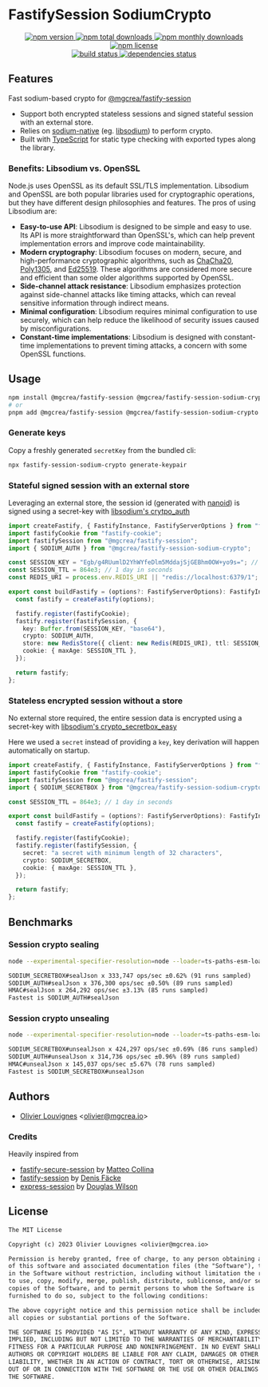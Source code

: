 # FastifySession SodiumCrypto

<!-- markdownlint-disable MD033 -->
<p align="center">
  <a href="https://www.npmjs.com/package/@mgcrea/fastify-session-sodium-crypto">
    <img src="https://img.shields.io/npm/v/@mgcrea/fastify-session-sodium-crypto.svg?style=for-the-badge" alt="npm version" />
  </a>
  <a href="https://www.npmjs.com/package/@mgcrea/fastify-session-sodium-crypto">
    <img src="https://img.shields.io/npm/dt/@mgcrea/fastify-session-sodium-crypto.svg?style=for-the-badge" alt="npm total downloads" />
  </a>
  <a href="https://www.npmjs.com/package/@mgcrea/fastify-session-sodium-crypto">
    <img src="https://img.shields.io/npm/dm/@mgcrea/fastify-session-sodium-crypto.svg?style=for-the-badge" alt="npm monthly downloads" />
  </a>
  <a href="https://www.npmjs.com/package/@mgcrea/fastify-session-sodium-crypto">
    <img src="https://img.shields.io/npm/l/@mgcrea/fastify-session-sodium-crypto.svg?style=for-the-badge" alt="npm license" />
  </a>
  <br />
  <a href="https://github.com/mgcrea/fastify-session-sodium-crypto/actions/workflows/main.yml">
    <img src="https://img.shields.io/github/actions/workflow/status/mgcrea/fastify-session-sodium-crypto/main.yml?style=for-the-badge&branch=master" alt="build status" />
  </a>
  <a href="https://depfu.com/github/mgcrea/fastify-session-sodium-crypto">
    <img src="https://img.shields.io/depfu/dependencies/github/mgcrea/fastify-session-sodium-crypto?style=for-the-badge" alt="dependencies status" />
  </a>
</p>
<!-- markdownlint-enable MD037 -->

## Features

Fast sodium-based crypto for [@mgcrea/fastify-session](https://github.com/mgcrea/fastify-session)

- Support both encrypted stateless sessions and signed stateful session with an external store.
- Relies on [sodium-native](https://github.com/sodium-friends/sodium-native) (eg. [libsodium](https://doc.libsodium.org)) to perform crypto.
- Built with [TypeScript](https://www.typescriptlang.org/) for static type checking with exported types along the library.

### Benefits: Libsodium vs. OpenSSL

Node.js uses OpenSSL as its default SSL/TLS implementation. Libsodium and OpenSSL are both popular libraries used for cryptographic operations, but they have different design philosophies and features. The pros of using Libsodium are:

- **Easy-to-use API**: Libsodium is designed to be simple and easy to use. Its API is more straightforward than OpenSSL's, which can help prevent implementation errors and improve code maintainability.
- **Modern cryptography**: Libsodium focuses on modern, secure, and high-performance cryptographic algorithms, such as [ChaCha20](https://en.wikipedia.org/wiki/Salsa20#ChaCha_variant), [Poly1305](https://en.wikipedia.org/wiki/Poly1305), and [Ed25519](https://en.wikipedia.org/wiki/EdDSA). These algorithms are considered more secure and efficient than some older algorithms supported by OpenSSL.
- **Side-channel attack resistance**: Libsodium emphasizes protection against side-channel attacks like timing attacks, which can reveal sensitive information through indirect means.
- **Minimal configuration**: Libsodium requires minimal configuration to use securely, which can help reduce the likelihood of security issues caused by misconfigurations.
- **Constant-time implementations**: Libsodium is designed with constant-time implementations to prevent timing attacks, a concern with some OpenSSL functions.

## Usage

```bash
npm install @mgcrea/fastify-session @mgcrea/fastify-session-sodium-crypto --save
# or
pnpm add @mgcrea/fastify-session @mgcrea/fastify-session-sodium-crypto
```

### Generate keys

Copy a freshly generated `secretKey` from the bundled cli:

```sh
npx fastify-session-sodium-crypto generate-keypair
```

### Stateful signed session with an external store

Leveraging an external store, the session id (generated with [nanoid](https://github.com/ai/nanoid)) is signed using a
secret-key with
[libsodium's crytpo_auth](https://libsodium.gitbook.io/doc/secret-key_cryptography/secret-key_authentication)

```ts
import createFastify, { FastifyInstance, FastifyServerOptions } from "fastify";
import fastifyCookie from "fastify-cookie";
import fastifySession from "@mgcrea/fastify-session";
import { SODIUM_AUTH } from "@mgcrea/fastify-session-sodium-crypto";

const SESSION_KEY = "Egb/g4RUumlD2YhWYfeDlm5MddajSjGEBhm0OW+yo9s="; // generated secretKey from the cli
const SESSION_TTL = 864e3; // 1 day in seconds
const REDIS_URI = process.env.REDIS_URI || "redis://localhost:6379/1";

export const buildFastify = (options?: FastifyServerOptions): FastifyInstance => {
  const fastify = createFastify(options);

  fastify.register(fastifyCookie);
  fastify.register(fastifySession, {
    key: Buffer.from(SESSION_KEY, "base64"),
    crypto: SODIUM_AUTH,
    store: new RedisStore({ client: new Redis(REDIS_URI), ttl: SESSION_TTL }),
    cookie: { maxAge: SESSION_TTL },
  });

  return fastify;
};
```

### Stateless encrypted session without a store

No external store required, the entire session data is encrypted using a secret-key with
[libsodium's crypto_secretbox_easy](https://libsodium.gitbook.io/doc/secret-key_cryptography/secretbox)

Here we used a `secret` instead of providing a `key`, key derivation will happen automatically on startup.

```ts
import createFastify, { FastifyInstance, FastifyServerOptions } from "fastify";
import fastifyCookie from "fastify-cookie";
import fastifySession from "@mgcrea/fastify-session";
import { SODIUM_SECRETBOX } from "@mgcrea/fastify-session-sodium-crypto";

const SESSION_TTL = 864e3; // 1 day in seconds

export const buildFastify = (options?: FastifyServerOptions): FastifyInstance => {
  const fastify = createFastify(options);

  fastify.register(fastifyCookie);
  fastify.register(fastifySession, {
    secret: "a secret with minimum length of 32 characters",
    crypto: SODIUM_SECRETBOX,
    cookie: { maxAge: SESSION_TTL },
  });

  return fastify;
};
```

## Benchmarks

### Session crypto sealing

```sh
node --experimental-specifier-resolution=node --loader=ts-paths-esm-loader/transpile-only --no-warnings test/benchmark/cryptoSeal.ts
```

```txt
SODIUM_SECRETBOX#sealJson x 333,747 ops/sec ±0.62% (91 runs sampled)
SODIUM_AUTH#sealJson x 376,300 ops/sec ±0.50% (89 runs sampled)
HMAC#sealJson x 264,292 ops/sec ±3.13% (85 runs sampled)
Fastest is SODIUM_AUTH#sealJson
```

### Session crypto unsealing

```sh
node --experimental-specifier-resolution=node --loader=ts-paths-esm-loader/transpile-only --no-warnings test/benchmark/cryptoUnseal.ts
```

```txt
SODIUM_SECRETBOX#unsealJson x 424,297 ops/sec ±0.69% (86 runs sampled)
SODIUM_AUTH#unsealJson x 314,736 ops/sec ±0.96% (89 runs sampled)
HMAC#unsealJson x 145,037 ops/sec ±5.67% (78 runs sampled)
Fastest is SODIUM_SECRETBOX#unsealJson
```

## Authors

- [Olivier Louvignes](https://github.com/mgcrea) <<olivier@mgcrea.io>>

### Credits

Heavily inspired from

- [fastify-secure-session](https://github.com/fastify/fastify-secure-session) by
  [Matteo Collina](https://github.com/mcollina)
- [fastify-session](https://github.com/SerayaEryn/fastify-session) by [Denis Fäcke](https://github.com/SerayaEryn)
- [express-session](https://github.com/expressjs/session) by [Douglas Wilson](https://github.com/dougwilson)

## License

```txt
The MIT License

Copyright (c) 2023 Olivier Louvignes <olivier@mgcrea.io>

Permission is hereby granted, free of charge, to any person obtaining a copy
of this software and associated documentation files (the "Software"), to deal
in the Software without restriction, including without limitation the rights
to use, copy, modify, merge, publish, distribute, sublicense, and/or sell
copies of the Software, and to permit persons to whom the Software is
furnished to do so, subject to the following conditions:

The above copyright notice and this permission notice shall be included in
all copies or substantial portions of the Software.

THE SOFTWARE IS PROVIDED "AS IS", WITHOUT WARRANTY OF ANY KIND, EXPRESS OR
IMPLIED, INCLUDING BUT NOT LIMITED TO THE WARRANTIES OF MERCHANTABILITY,
FITNESS FOR A PARTICULAR PURPOSE AND NONINFRINGEMENT. IN NO EVENT SHALL THE
AUTHORS OR COPYRIGHT HOLDERS BE LIABLE FOR ANY CLAIM, DAMAGES OR OTHER
LIABILITY, WHETHER IN AN ACTION OF CONTRACT, TORT OR OTHERWISE, ARISING FROM,
OUT OF OR IN CONNECTION WITH THE SOFTWARE OR THE USE OR OTHER DEALINGS IN
THE SOFTWARE.
```
